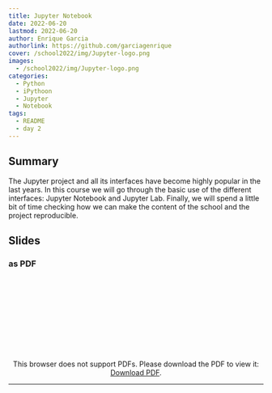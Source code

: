 ```yaml
---
title: Jupyter Notebook
date: 2022-06-20
lastmod: 2022-06-20
author: Enrique Garcia
authorlink: https://github.com/garciagenrique
cover: /school2022/img/Jupyter-logo.png
images:
  - /school2022/img/Jupyter-logo.png
categories:
  - Python
  - iPythoon
  - Jupyter
  - Notebook
tags:
  - README
  - day 2
---
```


## Summary

The Jupyter project and all its interfaces have become highly popular in the last years. In this course we will go through the basic use of the different interfaces: Jupyter Notebook and Jupyter Lab.
Finally, we will spend a little bit of time checking how we can make the content of the school and the project reproducible.


## Slides

### as PDF
<CENTER>

<object data="https://indico.in2p3.fr/event/26913/contributions/109497/attachments/71555/101888/20220620_eschool22_Jupyter_notebooks.pdf" type="application/pdf" width="100%" height="550px">
    <embed src="https://indico.in2p3.fr/event/26913/contributions/109497/attachments/71555/101888/20220620_eschool22_Jupyter_notebooks.pdf">
        <p>This browser does not support PDFs. Please download the PDF to view it: <a href="https://indico.in2p3.fr/event/26913/contributions/109497/attachments/71555/101888/20220620_eschool22_Jupyter_notebooks.pdf">Download PDF</a>.</p>
    </embed>
</object>

</CENTER>

---
